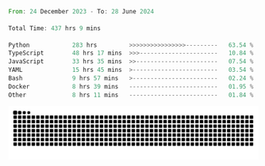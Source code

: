 <!--START_SECTION:waka-->

```rust
From: 24 December 2023 - To: 28 June 2024

Total Time: 437 hrs 9 mins

Python            283 hrs         >>>>>>>>>>>>>>>>---------   63.54 %
TypeScript        48 hrs 17 mins  >>>----------------------   10.84 %
JavaScript        33 hrs 35 mins  >>-----------------------   07.54 %
YAML              15 hrs 45 mins  >------------------------   03.54 %
Bash              9 hrs 57 mins   >------------------------   02.24 %
Docker            8 hrs 39 mins   -------------------------   01.95 %
Other             8 hrs 11 mins   -------------------------   01.84 %
```

<!--END_SECTION:waka-->


<picture>
  <source media="(prefers-color-scheme: dark)" srcset="https://raw.githubusercontent.com/jeerawut97/jeerawut97/output/github-contribution-grid-snake.svg">
  <img alt="github contribution grid snake animation" src="https://raw.githubusercontent.com/jeerawut97/jeerawut97/output/github-contribution-grid-snake.svg">
</picture>
